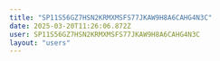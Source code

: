 ```yaml
---
title: "SP11S56GZ7HSN2KRMXMSFS77JKAW9H8A6CAHG4N3C"
date: 2025-03-20T11:26:06.872Z
user: SP11S56GZ7HSN2KRMXMSFS77JKAW9H8A6CAHG4N3C
layout: "users"
---
```

    